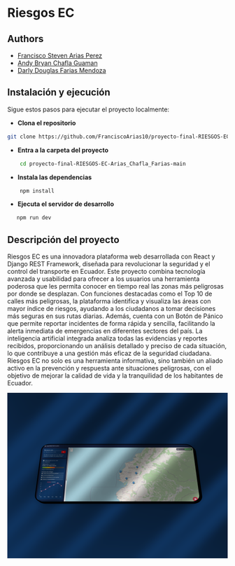 # Riesgos EC

## Authors
- [Francisco Steven Arias Perez](https://github.com/FranciscoArias10)
- [Andy Bryan Chafla Guaman](https://github.com/Andy-1402)
- [Darly Douglas Farias Mendoza](https://github.com/Darly23)


##  Instalación y ejecución

Sigue estos pasos para ejecutar el proyecto localmente:

-  **Clona el repositorio**

```bash
git clone https://github.com/FranciscoArias10/proyecto-final-RIESGOS-EC-Arias_Chafla_Farias.git
```

- **Entra a la carpeta del proyecto**
```bash
    cd proyecto-final-RIESGOS-EC-Arias_Chafla_Farias-main
```

- **Instala las dependencias**
```bash
    npm install
```
- **Ejecuta el servidor de desarrollo**
```bash
   npm run dev
```

## Descripción del proyecto 
Riesgos EC es una innovadora plataforma web desarrollada con React y Django REST Framework, diseñada para revolucionar la seguridad y el control del transporte en Ecuador. Este proyecto combina tecnología avanzada y usabilidad para ofrecer a los usuarios una herramienta poderosa que les permita conocer en tiempo real las zonas más peligrosas por donde se desplazan. Con funciones destacadas como el Top 10 de calles más peligrosas, la plataforma identifica y visualiza las áreas con mayor índice de riesgos, ayudando a los ciudadanos a tomar decisiones más seguras en sus rutas diarias. Además, cuenta con un Botón de Pánico que permite reportar incidentes de forma rápida y sencilla, facilitando la alerta inmediata de emergencias en diferentes sectores del país. La inteligencia artificial integrada analiza todas las evidencias y reportes recibidos, proporcionando un análisis detallado y preciso de cada situación, lo que contribuye a una gestión más eficaz de la seguridad ciudadana. Riesgos EC no solo es una herramienta informativa, sino también un aliado activo en la prevención y respuesta ante situaciones peligrosas, con el objetivo de mejorar la calidad de vida y la tranquilidad de los habitantes de Ecuador.




![Vista previa](public/742shots_so.png)

